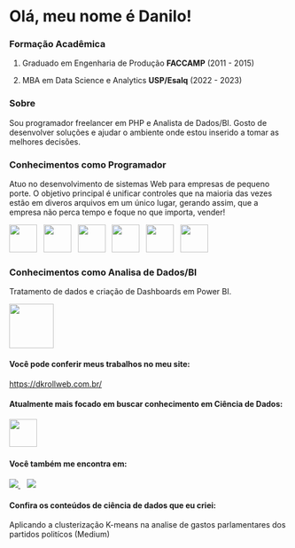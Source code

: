 <h1>Olá, meu nome é Danilo!</h1>


### Formação Acadêmica

1. Graduado em Engenharia de Produção **FACCAMP** (2011 - 2015)

2. MBA em Data Science e Analytics **USP/Esalq** (2022 - 2023)

### Sobre

Sou programador freelancer em PHP e Analista de Dados/BI. Gosto de desenvolver soluções e ajudar o ambiente onde estou inserido a tomar as melhores decisões.

### Conhecimentos como Programador

Atuo no desenvolvimento de sistemas Web para empresas de pequeno porte. O objetivo principal é unificar controles que na maioria das vezes estão em diveros arquivos em um único lugar, gerando assim, que a empresa não perca tempo e foque no que importa, vender!

<div style="display: inline">
  <img width='50' height='50' src="https://cdn.jsdelivr.net/gh/devicons/devicon/icons/php/php-original.svg" />&nbsp;&nbsp;
  <img width='50' height='50' src="https://cdn.jsdelivr.net/gh/devicons/devicon/icons/javascript/javascript-original.svg" />&nbsp;&nbsp;
  <img width='50' height='50' src="https://cdn.jsdelivr.net/gh/devicons/devicon/icons/mysql/mysql-original.svg" />&nbsp;&nbsp;
  <img width='50' height='50' src="https://cdn.jsdelivr.net/gh/devicons/devicon/icons/html5/html5-original.svg" />&nbsp;&nbsp;
  <img width='50' height='50' src="https://cdn.jsdelivr.net/gh/devicons/devicon/icons/css3/css3-original.svg" />&nbsp;&nbsp;
  <img width='50' height='50' src="https://cdn.jsdelivr.net/gh/devicons/devicon/icons/bootstrap/bootstrap-original.svg" />
</div>

<br>

### Conhecimentos como Analisa de Dados/BI

Tratamento de dados e criação de Dashboards em Power BI.

<img width='80' src="https://logosmarcas.net/wp-content/uploads/2022/02/Power-BI-Simbolo.png" />

#### Você pode conferir meus trabalhos no meu site:
https://dkrollweb.com.br/


#### Atualmente mais focado em buscar conhecimento em Ciência de Dados:
<div display="inline"> 
  <img width='50' height='50' src="https://cdn.jsdelivr.net/gh/devicons/devicon/icons/r/r-original.svg" />&nbsp;&nbsp;
</div>

#### Você também me encontra em:

<div style="display: inline">
  <a href="https://www.linkedin.com/in/danilo-kroll-2a084385/" target="_blank">
    <img src="https://img.shields.io/badge/linkedin-%230077B5.svg?style=for-the-badge&logo=linkedin&logoColor=white" /> 
  </a>&nbsp;&nbsp;
  <a href="[#](https://www.linkedin.com/in/danilo-kroll-2a084385/)" target="_blank">
    <img src="https://img.shields.io/badge/Medium-12100E?style=for-the-badge&logo=medium&logoColor=white" />
  </a>
</div>

#### Confira os conteúdos de ciência de dados que eu criei:
 Aplicando a clusterização K-means na analise de gastos parlamentares dos partidos politícos (Medium)
